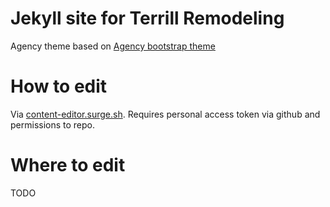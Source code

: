 Jekyll site for Terrill Remodeling
====================

Agency theme based on [Agency bootstrap theme ](http://startbootstrap.com/templates/agency/)

# How to edit

Via [content-editor.surge.sh](https://content-editor.surge.sh). Requires personal access token via github and permissions to repo.

# Where to edit

TODO